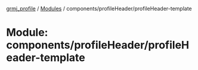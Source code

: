 [grmj_profile](../README.md) / [Modules](../modules.md) / components/profileHeader/profileHeader-template

# Module: components/profileHeader/profileHeader-template
